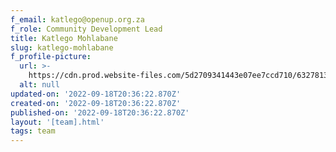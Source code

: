 ```yaml
---
f_email: katlego@openup.org.za
f_role: Community Development Lead
title: Katlego Mohlabane
slug: katlego-mohlabane
f_profile-picture:
  url: >-
    https://cdn.prod.website-files.com/5d2709341443e07ee7ccd710/6327813d1be6506adda18bf4_IMG_5007.jpg
  alt: null
updated-on: '2022-09-18T20:36:22.870Z'
created-on: '2022-09-18T20:36:22.870Z'
published-on: '2022-09-18T20:36:22.870Z'
layout: '[team].html'
tags: team
---
```



